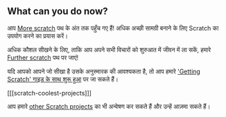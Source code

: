 ## What can you do now?

आप [More scratch](https://projects.raspberrypi.org/en/pathways/more-scratch) पथ के अंत तक पहुँच गए हैं! अधिक अच्छी सामग्री बनाने के लिए Scratch का उपयोग करने का प्रयास करें।

अधिक कौशल सीखने के लिए, ताकि आप अपने सभी विचारों को शुरुआत में जीवन में ला सकें, हमारे [Further scratch](https://projects.raspberrypi.org/en/pathways/further-scratch) पथ पर जाएं!

यदि आपको आपने जो सीखा है उसके अनुस्मारक की आवश्यकता है, तो आप हमारे ['Getting Scratch' गाइड के साथ शुरू हुआ](https://projects.raspberrypi.org/en/projects/getting-started-scratch) पर जा सकते हैं।

[[[scratch-coolest-projects]]]

आप हमारे [other Scratch projects](https://projects.raspberrypi.org/en/projects?software%5B%5D=scratch&curriculum%5B%5D=%201) का भी अन्वेषण कर सकते हैं और उन्हें आज़मा सकते हैं।

